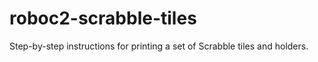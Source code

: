 # roboc2-scrabble-tiles
Step-by-step instructions for printing a set of Scrabble tiles and holders.
